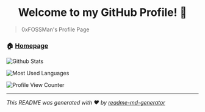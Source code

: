 <h1 align="center">Welcome to my GitHub Profile! 👋</h1>

> 0xFOSSMan's Profile Page

### 🏠 [Homepage](https://fossman.de/)

 
![Github Stats](https://github-readme-stats.vercel.app/api?username=0xFOSSMan&show_icons=true)

  
![Most Used Languages](https://github-readme-stats.vercel.app/api/top-langs/?username=0xFOSSMan&theme=blue-green)

 
![Profile View Counter](https://komarev.com/ghpvc/?username=0xFOSSMan)

***
_This README was generated with ❤️ by [readme-md-generator](https://github.com/kefranabg/readme-md-generator)_
